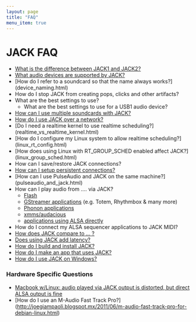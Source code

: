 ```yaml
---
layout: page
title: "FAQ"
menu_item: true
---
```


# JACK FAQ

* [What is the difference between JACK1 and JACK2?](jack12n.html)
* [What audio devices are supported by JACK?](device_support.html)
* [How do I refer to a soundcard so that the name always works?]
  (device_naming.html)
* How do I stop JACK from creating pops, clicks and other artifacts? 
* What are the best settings to use? 
  * What are the best settings to use for a USB1 audio device? 
* [How can I use multiple soundcards with JACK?](multiple_devices.html)
* [How do I use JACK over a network?](netjack.html)
* [Do I need a realtime kernel to use realtime scheduling?]
  (realtime_vs_realtime_kernel.html)
* [How do I configure my Linux system to allow realtime scheduling?]
  (linux_rt_config.html)
* [How does using Linux with RT_GROUP_SCHED enabled affect JACK?]
  (linux_group_sched.html)
* How can I save/restore JACK connections? 
* [How can I setup persistent connections?](persistent_connections.html)
* [How can I use PulseAudio and JACK on the same machine?]
  (pulseaudio_and_jack.html)
* How can I play audio from .... via JACK? 
  * [Flash](routing_flash.html)
  * [GStreamer applications](gstreamer_via_jack.html)
    (e.g. Totem, Rhythmbox & many more) 
  * [Phonon applications](routing_phonon.html)
  * [xmms/audacious](routing_audacious.html)
  * [applications using ALSA directly](routing_alsa.html)
* How do I connect my ALSA sequencer applications to JACK MIDI? 
* [How does JACK compare to ... ?](comparing_jack.html)
* [Does using JACK add latency?](no_extra_latency.html)
* [How do I build and install JACK?](build_info.html)
* [How do I make an app that uses JACK?](making_a_jack_app.html)
* [How do I use JACK on Windows?](jack_on_windows.html)

### Hardware Specific Questions

* [Macbook w/Linux: audio played via JACK output is distorted,
  but direct ALSA output is fine](macbook_distortion.html)
* [How do I use an M-Audio Fast Track Pro?]
  (http://joegiampaoli.blogspot.mx/2011/06/m-audio-fast-track-pro-for-debian-linux.html)

